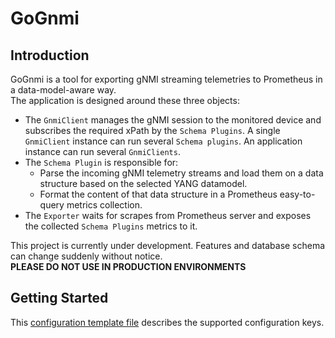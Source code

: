 # GoGnmi

## Introduction
GoGnmi is a tool for exporting gNMI streaming telemetries to Prometheus in a data-model-aware way.  
The application is designed around these three objects:
- The ```GnmiClient``` manages the gNMI session to the monitored device and subscribes the 
required xPath by the ```Schema Plugins```. 
A single ```GnmiClient``` instance can run several ```Schema plugins```. 
An application instance can run several ```GnmiClients```.
- The ```Schema Plugin``` is responsible for:
  - Parse the incoming gNMI telemetry streams and load them on a data structure based on the selected YANG datamodel.
  - Format the content of that data structure in a Prometheus easy-to-query metrics collection.
- The ```Exporter``` waits for scrapes from Prometheus server and exposes the collected ```Schema Plugins``` 
metrics to it.  

This project is currently under development. Features and database schema can change suddenly without notice.  
**PLEASE DO NOT USE IN PRODUCTION ENVIRONMENTS**  

## Getting Started
This [configuration template file](config-keys.yaml) describes the supported configuration keys.
